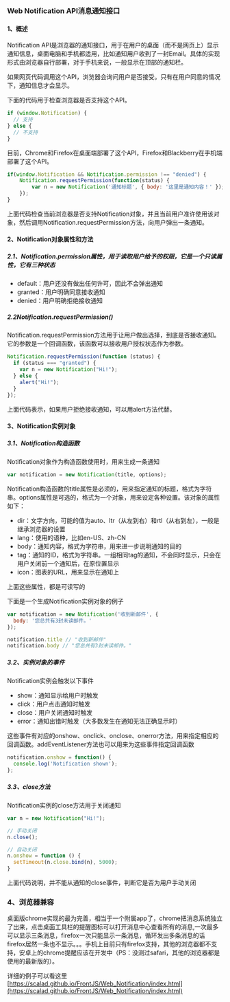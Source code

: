 ### Web Notification API消息通知接口

#### 1、概述 

Notification API是浏览器的通知接口，用于在用户的桌面（而不是网页上）显示通知信息，桌面电脑和手机都适用，比如通知用户收到了一封Email。具体的实现形式由浏览器自行部署，对于手机来说，一般显示在顶部的通知栏。

如果网页代码调用这个API，浏览器会询问用户是否接受。只有在用户同意的情况下，通知信息才会显示。

下面的代码用于检查浏览器是否支持这个API。

```javascript
if (window.Notification) {
  // 支持
} else {
  // 不支持
}
```

目前，Chrome和Firefox在桌面端部署了这个API，Firefox和Blackberry在手机端部署了这个API。

```javascript
if(window.Notification && Notification.permission !== "denied") {
	Notification.requestPermission(function(status) {
		var n = new Notification('通知标题', { body: '这里是通知内容！' }); 
	});
}
```

上面代码检查当前浏览器是否支持Notification对象，并且当前用户准许使用该对象，然后调用Notification.requestPermission方法，向用户弹出一条通知。

#### 2、Notification对象属性和方法

##### 2.1、Notification.permission属性，用于读取用户给予的权限，它是一个只读属性，它有三种状态

* default：用户还没有做出任何许可，因此不会弹出通知
* granted：用户明确同意接收通知
* denied：用户明确拒绝接收通知

##### 2.2Notification.requestPermission()
Notification.requestPermission方法用于让用户做出选择，到底是否接收通知。它的参数是一个回调函数，该函数可以接收用户授权状态作为参数。

```javascript
Notification.requestPermission(function (status) {
  if (status === "granted") {
    var n = new Notification("Hi!");
  } else {
    alert("Hi!");
  }
});
```

上面代码表示，如果用户拒绝接收通知，可以用alert方法代替。

#### 3、Notification实例对象
##### 3.1、Notification构造函数
Notification对象作为构造函数使用时，用来生成一条通知

```javascript
var notification = new Notification(title, options);
```

Notification构造函数的title属性是必须的，用来指定通知的标题，格式为字符串。options属性是可选的，格式为一个对象，用来设定各种设置。该对象的属性如下：

* dir：文字方向，可能的值为auto、ltr（从左到右）和rtl（从右到左），一般是继承浏览器的设置
* lang：使用的语种，比如en-US、zh-CN
* body：通知内容，格式为字符串，用来进一步说明通知的目的
* tag：通知的ID，格式为字符串。一组相同tag的通知，不会同时显示，只会在用户关闭前一个通知后，在原位置显示
* icon：图表的URL，用来显示在通知上

上面这些属性，都是可读写的

下面是一个生成Notification实例对象的例子

```javascript
var notification = new Notification('收到新邮件', {
  body: '您总共有3封未读邮件。'
});

notification.title // "收到新邮件"
notification.body // "您总共有3封未读邮件。"
```

##### 3.2、实例对象的事件
Notification实例会触发以下事件

* show：通知显示给用户时触发
* click：用户点击通知时触发
* close：用户关闭通知时触发
* error：通知出错时触发（大多数发生在通知无法正确显示时）

这些事件有对应的onshow、onclick、onclose、onerror方法，用来指定相应的回调函数。addEventListener方法也可以用来为这些事件指定回调函数

```javascript
notification.onshow = function() {
  console.log('Notification shown');
};
```

##### 3.3、close方法
Notification实例的close方法用于关闭通知

```javascript
var n = new Notification("Hi!");

// 手动关闭
n.close();

// 自动关闭
n.onshow = function () { 
  setTimeout(n.close.bind(n), 5000); 
}
```

上面代码说明，并不能从通知的close事件，判断它是否为用户手动关闭

### 4、浏览器兼容
桌面版chrome实现的最为完善，相当于一个附属app了，chrome把消息系统独立了出来，点击桌面工具栏的提醒图标可以打开消息中心查看所有的消息,一次最多可以显示三条消息，firefox一次只能显示一条消息，循环发出多条消息的话firefox居然一条也不显示。。。手机上目前只有firefox支持，其他的浏览器都不支持，安卓上的chrome提醒应该在开发中（PS：没测过safari，其他的浏览器都是使用的最新版的）。

详细的例子可以看这里[https://scalad.github.io/FrontJS/Web_Notification/index.html](https://scalad.github.io/FrontJS/Web_Notification/index.html)
